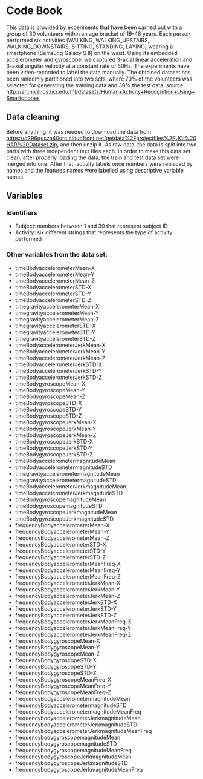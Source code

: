 # Code Book

This data is provided by experiments that have been carried out with a group of 30 volunteers within an age bracket of 19-48 years.
Each person performed six activities (WALKING, WALKING_UPSTAIRS, WALKING_DOWNSTAIRS, SITTING, STANDING, LAYING) wearing a smartphone 
(Samsung Galaxy S II) on the waist. Using its embedded accelerometer and gyroscope, we captured 3-axial linear acceleration and 3-axial 
angular velocity at a constant rate of 50Hz. The experiments have been video-recorded to label the data manually. The obtained dataset
has been randomly partitioned into two sets, where 70% of the volunteers was selected for generating the training data and 30% the test data.
source: http://archive.ics.uci.edu/ml/datasets/Human+Activity+Recognition+Using+Smartphones

## Data cleaning

Before anything, it was needed to download the data from https://d396qusza40orc.cloudfront.net/getdata%2Fprojectfiles%2FUCI%20HAR%20Dataset.zip,
and then unzip it. As raw data, the data is split into two parts with three independent text files each. In order to make this data set clean,
after properly loading the data, the train and test data set were merged into one. After that, activity labels once numbers were replaced by
names and the features names were labelled using descriptive variable names.

## Variables

### Identifiers

* Subject: numbers between 1 and 30 that represent subject ID
* Activity: six different strings that represents the type of activity performed

### Other variables from the data set:
* timeBodyaccelerometerMean-X
* timeBodyaccelerometerMean-Y
* timeBodyaccelerometerMean-Z
* timeBodyaccelerometerSTD-X
* timeBodyaccelerometerSTD-Y
* timeBodyaccelerometerSTD-Z
* timegravityaccelerometerMean-X
* timegravityaccelerometerMean-Y
* timegravityaccelerometerMean-Z
* timegravityaccelerometerSTD-X
* timegravityaccelerometerSTD-Y
* timegravityaccelerometerSTD-Z
* timeBodyaccelerometerJerkMean-X
* timeBodyaccelerometerJerkMean-Y
* timeBodyaccelerometerJerkMean-Z
* timeBodyaccelerometerJerkSTD-X
* timeBodyaccelerometerJerkSTD-Y
* timeBodyaccelerometerJerkSTD-Z
* timeBodygyroscopeMean-X
* timeBodygyroscopeMean-Y
* timeBodygyroscopeMean-Z
* timeBodygyroscopeSTD-X
* timeBodygyroscopeSTD-Y
* timeBodygyroscopeSTD-Z
* timeBodygyroscopeJerkMean-X
* timeBodygyroscopeJerkMean-Y
* timeBodygyroscopeJerkMean-Z
* timeBodygyroscopeJerkSTD-X
* timeBodygyroscopeJerkSTD-Y
* timeBodygyroscopeJerkSTD-Z
* timeBodyaccelerometermagnitudeMean
* timeBodyaccelerometermagnitudeSTD
* timegravityaccelerometermagnitudeMean
* timegravityaccelerometermagnitudeSTD
* timeBodyaccelerometerJerkmagnitudeMean
* timeBodyaccelerometerJerkmagnitudeSTD
* timeBodygyroscopemagnitudeMean
* timeBodygyroscopemagnitudeSTD
* timeBodygyroscopeJerkmagnitudeMean
* timeBodygyroscopeJerkmagnitudeSTD
* frequencyBodyaccelerometerMean-X
* frequencyBodyaccelerometerMean-Y
* frequencyBodyaccelerometerMean-Z
* frequencyBodyaccelerometerSTD-X
* frequencyBodyaccelerometerSTD-Y
* frequencyBodyaccelerometerSTD-Z
* frequencyBodyaccelerometerMeanFreq-X
* frequencyBodyaccelerometerMeanFreq-Y
* frequencyBodyaccelerometerMeanFreq-Z
* frequencyBodyaccelerometerJerkMean-X
* frequencyBodyaccelerometerJerkMean-Y
* frequencyBodyaccelerometerJerkMean-Z
* frequencyBodyaccelerometerJerkSTD-X
* frequencyBodyaccelerometerJerkSTD-Y
* frequencyBodyaccelerometerJerkSTD-Z
* frequencyBodyaccelerometerJerkMeanFreq-X
* frequencyBodyaccelerometerJerkMeanFreq-Y
* frequencyBodyaccelerometerJerkMeanFreq-Z
* frequencyBodygyroscopeMean-X
* frequencyBodygyroscopeMean-Y
* frequencyBodygyroscopeMean-Z
* frequencyBodygyroscopeSTD-X
* frequencyBodygyroscopeSTD-Y
* frequencyBodygyroscopeSTD-Z
* frequencyBodygyroscopeMeanFreq-X
* frequencyBodygyroscopeMeanFreq-Y
* frequencyBodygyroscopeMeanFreq-Z
* frequencyBodyaccelerometermagnitudeMean
* frequencyBodyaccelerometermagnitudeSTD
* frequencyBodyaccelerometermagnitudeMeanFreq
* frequencybodyaccelerometerJerkmagnitudeMean
* frequencybodyaccelerometerJerkmagnitudeSTD
* frequencybodyaccelerometerJerkmagnitudeMeanFreq
* frequencybodygyroscopemagnitudeMean
* frequencybodygyroscopemagnitudeSTD
* frequencybodygyroscopemagnitudeMeanFreq
* frequencybodygyroscopeJerkmagnitudeMean
* frequencybodygyroscopeJerkmagnitudeSTD
* frequencybodygyroscopeJerkmagnitudeMeanFreq
